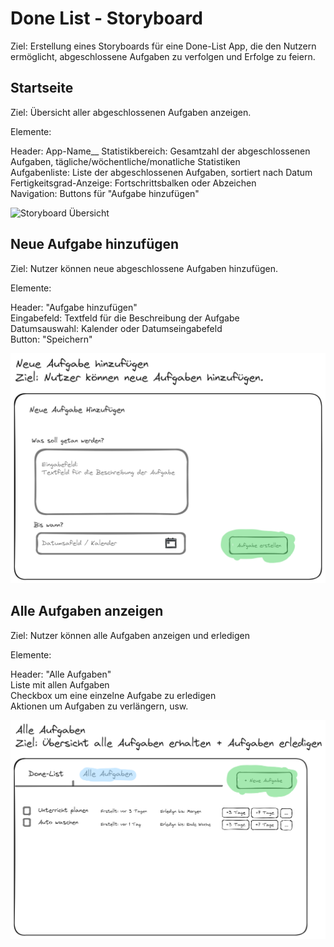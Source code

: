 # Done List - Storyboard

Ziel: Erstellung eines Storyboards für eine Done-List App, die den Nutzern ermöglicht, abgeschlossene Aufgaben zu verfolgen und Erfolge zu feiern.

## Startseite

Ziel: Übersicht aller abgeschlossenen Aufgaben anzeigen.

Elemente:

Header: App-Name__
Statistikbereich: Gesamtzahl der abgeschlossenen Aufgaben, tägliche/wöchentliche/monatliche Statistiken  
Aufgabenliste: Liste der abgeschlossenen Aufgaben, sortiert nach Datum  
Fertigkeitsgrad-Anzeige: Fortschrittsbalken oder Abzeichen  
Navigation: Buttons für "Aufgabe hinzufügen"  

![Storyboard Übersicht](https://github.com/BitSparkCode/Done-List-Storyboard/blob/main/Storyboard/Storyboard_%C3%9Cbersicht.png)

## Neue Aufgabe hinzufügen

Ziel: Nutzer können neue abgeschlossene Aufgaben hinzufügen.

Elemente:

Header: "Aufgabe hinzufügen"  
Eingabefeld: Textfeld für die Beschreibung der Aufgabe  
Datumsauswahl: Kalender oder Datumseingabefeld  
Button: "Speichern"  

![Storyboard Neue Aufgabe](https://github.com/BitSparkCode/Done-List-Storyboard/blob/main/Storyboard/Storyboard_NeueAufgabe.png)

## Alle Aufgaben anzeigen

Ziel: Nutzer können alle Aufgaben anzeigen und erledigen

Elemente:

Header: "Alle Aufgaben"  
Liste mit allen Aufgaben  
Checkbox um eine einzelne Aufgabe zu erledigen  
Aktionen um Aufgaben zu verlängern, usw.  

![Storyboard Neue Aufgabe](https://github.com/BitSparkCode/Done-List-Storyboard/blob/main/Storyboard/Storyboard_AlleAufgaben.png)


